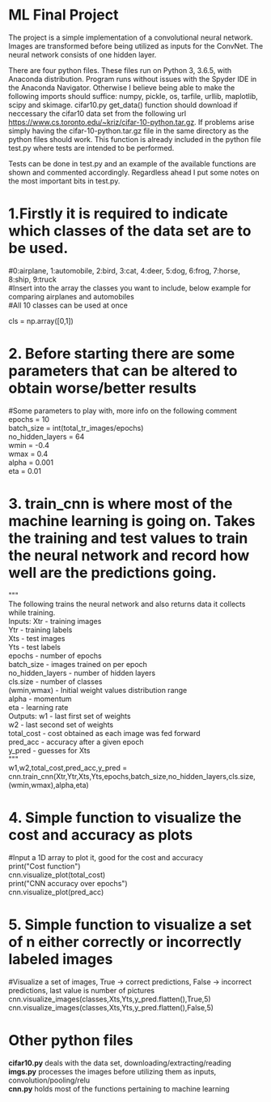 # ML Final Project
The project is a simple implementation of a convolutional neural network. Images are transformed before being utilized as inputs for the ConvNet. The neural network consists of one hidden layer. 

There are four python files. These files run on Python 3, 3.6.5, with Anaconda distribution. Program runs without issues with the Spyder IDE in the Anaconda Navigator. Otherwise I believe being able to make the following imports should suffice: numpy, pickle, os, tarfile, urllib, maplotlib, scipy and skimage. cifar10.py get_data() function should download if neccessary the cifar10 data set from the following url https://www.cs.toronto.edu/~kriz/cifar-10-python.tar.gz. If problems arise simply having the cifar-10-python.tar.gz file in the same directory as the python files should work. This function is already included in the python file test.py where tests are intended to be performed.

Tests can be done in test.py and an example of the available functions are shown and commented accordingly. Regardless ahead I put some notes on the most important bits in test.py.

# 1.Firstly it is required to indicate which classes of the data set are to be used.

#0:airplane, 1:automobile, 2:bird, 3:cat, 4:deer, 5:dog, 6:frog, 7:horse, 8:ship, 9:truck <br>
#Insert into the array the classes you want to include, below example for comparing airplanes and automobiles  <br>
#All 10 classes can be used at once 

cls = np.array([0,1])

# 2. Before starting there are some parameters that can be altered to obtain worse/better results

#Some parameters to play with, more info on the following comment <br>
epochs = 10 <br>
batch_size = int(total_tr_images/epochs) <br>
no_hidden_layers = 64 <br>
wmin = -0.4 <br>
wmax = 0.4 <br>
alpha = 0.001 <br>
eta = 0.01

# 3. train_cnn is where most of the machine learning is going on. Takes the training and test values to train the neural network and record how well are the predictions going. 

""" <br>
The following trains the neural network and also returns data it collects while training. <br>
Inputs: Xtr - training images <br>
        Ytr - training labels <br>
        Xts - test images <br>
        Yts - test labels <br>
        epochs - number of epochs <br>
        batch_size - images trained on per epoch <br>
        no_hidden_layers - number of hidden layers <br>
        cls.size - number of classes <br>
        (wmin,wmax) - Initial weight values distribution range  <br>
        alpha - momentum <br>
        eta - learning rate <br>
Outputs: w1 - last first set of weights <br>
         w2 - last second set of weights <br>
         total_cost - cost obtained as each image was fed forward <br>
         pred_acc - accuracy after a given epoch <br>
         y_pred - guesses for Xts <br>
""" <br>
w1,w2,total_cost,pred_acc,y_pred = cnn.train_cnn(Xtr,Ytr,Xts,Yts,epochs,batch_size,no_hidden_layers,cls.size,(wmin,wmax),alpha,eta)

# 4. Simple function to visualize the cost and accuracy as plots

#Input a 1D array to plot it, good for the cost and accuracy <br>
print("Cost function") <br>
cnn.visualize_plot(total_cost) <br>
print("CNN accuracy over epochs") <br>
cnn.visualize_plot(pred_acc)

# 5. Simple function to visualize a set of n either correctly or incorrectly labeled images

#Visualize a set of images, True -> correct predictions, False -> incorrect predictions, last value is number of pictures <br>
cnn.visualize_images(classes,Xts,Yts,y_pred.flatten(),True,5) <br>
cnn.visualize_images(classes,Xts,Yts,y_pred.flatten(),False,5)

# Other python files
<b>cifar10.py</b> deals with the data set, downloading/extracting/reading <br>
<b>imgs.py</b> processes the images before utilizing them as inputs, convolution/pooling/relu <br>
<b>cnn.py</b> holds most of the functions pertaining to machine learning
